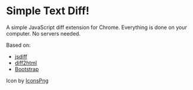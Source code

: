 # Simple Text Diff!

A simple JavaScript diff extension for Chrome. Everything is done on your computer. No servers needed.

Based on:
- [jsdiff](https://github.com/kpdecker/jsdiff)
- [diff2html](https://github.com/rtfpessoa/diff2html)
- [Bootstrap](https://getbootstrap.com/)

Icon by [IconsPng](https://www.iconspng.com/image/26515/primary-diff)
